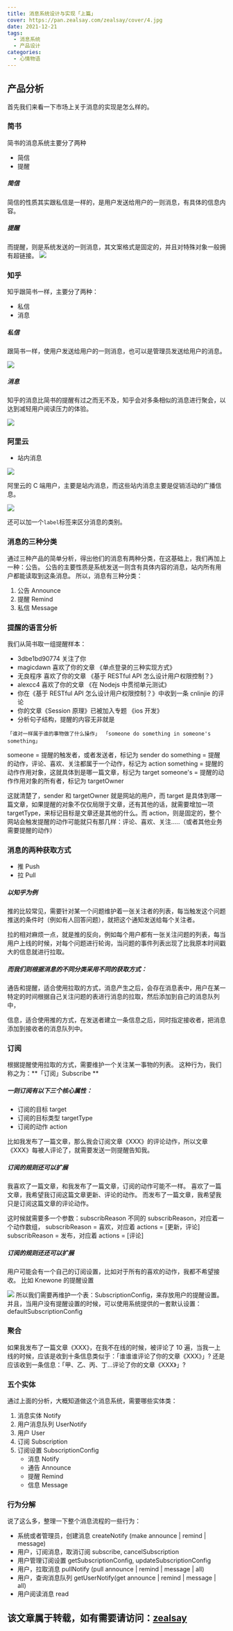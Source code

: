 ```yaml
---
title: 消息系统设计与实现「上篇」
cover: https://pan.zealsay.com/zealsay/cover/4.jpg
date: 2021-12-21
tags:
  - 消息系统
  - 产品设计
categories:
  - 心情物语
---
```


## 产品分析

首先我们来看一下市场上关于消息的实现是怎么样的。

### 简书

简书的消息系统主要分了两种

- 简信
- 提醒

##### 简信

简信的性质其实跟私信是一样的，是用户发送给用户的一则消息，有具体的信息内容。

##### 提醒

而提醒，则是系统发送的一则消息，其文案格式是固定的，并且对特殊对象一般拥有超链接。
[![](https://upload-images.jianshu.io/upload_images/79702-d8e9bcfcbde089ec.jpg)](https://upload-images.jianshu.io/upload_images/79702-d8e9bcfcbde089ec.jpg)

### 知乎

知乎跟简书一样，主要分了两种：

- 私信
- 消息

##### 私信

跟简书一样，使用户发送给用户的一则消息，也可以是管理员发送给用户的消息。

[![](https://upload-images.jianshu.io/upload_images/79702-4c98190143481f7a.jpg)](https://upload-images.jianshu.io/upload_images/79702-4c98190143481f7a.jpg)

##### 消息

知乎的消息比简书的提醒有过之而无不及，知乎会对多条相似的消息进行聚会，以达到减轻用户阅读压力的体验。

[![](https://upload-images.jianshu.io/upload_images/79702-9c189d0ea208b71d.jpg)](https://upload-images.jianshu.io/upload_images/79702-9c189d0ea208b71d.jpg)

### 阿里云

- 站内消息

![](https://www.zealsay.com/wp-content/uploads/2018/09/ab5bb2ba54be4345dbef77045886d8f2.png)

阿里云的 C 端用户，主要是站内消息，而这些站内消息主要是促销活动的广播信息。

![](https://www.zealsay.com/wp-content/uploads/2018/09/2789349276e9e1014a46832915bf1c30.png)

还可以加一个`label`标签来区分消息的类别。

### 消息的三种分类

通过三种产品的简单分析，得出他们的消息有两种分类，在这基础上，我们再加上一种：公告。
公告的主要性质是系统发送一则含有具体内容的消息，站内所有用户都能读取到这条消息。
所以，消息有三种分类：

1. 公告 Announce
2. 提醒 Remind
3. 私信 Message

### 提醒的语言分析

我们从简书取一组提醒样本：

- 3dbe1bd90774 关注了你
- magicdawn 喜欢了你的文章 《单点登录的三种实现方式》
- 无良程序 喜欢了你的文章 《基于 RESTful API 怎么设计用户权限控制？》
- alexcc4 喜欢了你的文章 《在 Nodejs 中贯彻单元测试》
- 你在《基于 RESTful API 怎么设计用户权限控制？》中收到一条 cnlinjie 的评论
- 你的文章《Session 原理》已被加入专题 《ios 开发》
- 分析句子结构，提醒的内容无非就是

`「谁对一样属于谁的事物做了什么操作」 「someone do something in someone's something」`

someone = 提醒的触发者，或者发送者，标记为 sender
do something = 提醒的动作，评论、喜欢、关注都属于一个动作，标记为 action
something = 提醒的动作作用对象，这就具体到是哪一篇文章，标记为 target
someone's = 提醒的动作作用对象的所有者，标记为 targetOwner

这就清楚了，sender 和 targetOwner 就是网站的用户，而 target 是具体到哪一篇文章，如果提醒的对象不仅仅局限于文章，还有其他的话，就需要增加一项 targetType，来标记目标是文章还是其他的什么。而 action，则是固定的，整个网站会触发提醒的动作可能就只有那几样：评论、喜欢、关注.....（或者其他业务需要提醒的动作）

### 消息的两种获取方式

- 推 Push
- 拉 Pull

##### 以知乎为例

推的比较常见，需要针对某一个问题维护着一张关注者的列表，每当触发这个问题推送的条件时（例如有人回答问题），就把这个通知发送给每个关注者。

拉的相对麻烦一点，就是推的反向，例如每个用户都有一张关注问题的列表，每当用户上线的时候，对每个问题进行轮询，当问题的事件列表出现了比我原本时间戳大的信息就进行拉取。

##### 而我们则根据消息的不同分类采用不同的获取方式：

通告和提醒，适合使用拉取的方式，消息产生之后，会存在消息表中，用户在某一特定的时间根据自己关注问题的表进行消息的拉取，然后添加到自己的消息队列中，

信息，适合使用推的方式，在发送者建立一条信息之后，同时指定接收者，把消息添加到接收者的消息队列中。

### 订阅

根据提醒使用拉取的方式，需要维护一个关注某一事物的列表。
这种行为，我们称之为：**「订阅」Subscribe **

##### 一则订阅有以下三个核心属性：

- 订阅的目标 target
- 订阅的目标类型 targetType
- 订阅的动作 action

比如我发布了一篇文章，那么我会订阅文章《XXX》的评论动作，所以文章《XXX》每被人评论了，就需要发送一则提醒告知我。

##### 订阅的规则还可以扩展

我喜欢了一篇文章，和我发布了一篇文章，订阅的动作可能不一样。
喜欢了一篇文章，我希望我订阅这篇文章更新、评论的动作。
而发布了一篇文章，我希望我只是订阅这篇文章的评论动作。

这时候就需要多一个参数：subscribReason
不同的 subscribReason，对应着一个动作数组，
subscribReason = 喜欢，对应着 actions = [更新，评论]
subscribReason = 发布，对应着 actions = [评论]

##### 订阅的规则还还可以扩展

用户可能会有一个自己的订阅设置，比如对于所有的喜欢的动作，我都不希望接收。
比如 Knewone 的提醒设置

[![](https://upload-images.jianshu.io/upload_images/79702-aa831d93990cff2e.jpg)](https://upload-images.jianshu.io/upload_images/79702-aa831d93990cff2e.jpg)
所以我们需要再维护一个表：SubscriptionConfig，来存放用户的提醒设置。
并且，当用户没有提醒设置的时候，可以使用系统提供的一套默认设置：defaultSubscriptionConfig

### 聚合

如果我发布了一篇文章《XXX》，在我不在线的时候，被评论了 10 遍，当我一上线的时候，应该是收到十条信息类似于：「谁谁谁评论了你的文章《XXX》」?
还是应该收到一条信息：「甲、乙、丙、丁...评论了你的文章《XXX》」?

### 五个实体

通过上面的分析，大概知道做这个消息系统，需要哪些实体类：

1.  消息实体 Notify
2.  用户消息队列 UserNotify
3.  用户 User
4.  订阅 Subscription
5.  订阅设置 SubscriptionConfig
    - 消息 Notify
    - 通告 Announce
    - 提醒 Remind
    - 信息 Message

### 行为分解

说了这么多，整理一下整个消息流程的一些行为：

- 系统或者管理员，创建消息
  createNotify (make announce | remind | message)
- 用户，订阅消息，取消订阅
  subscribe, cancelSubscription
- 用户管理订阅设置
  getSubscriptionConfig, updateSubscriptionConfig
- 用户，拉取消息
  pullNotify (pull announce | remind | message | all)
- 用户，查询消息队列
  getUserNotify(get announce | remind | message | all)
- 用户阅读消息
  read

## 该文章属于转载，如有需要请访问：[zealsay](https://www.zealsay.com/)
